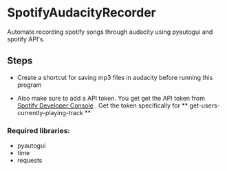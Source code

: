 # SpotifyAudacityRecorder
Automate recording spotify songs through audacity using pyautogui and spotify API's.

## Steps
- Create a shortcut for saving mp3 files in audacity before running this program

- Also make sure to add a API token. You get get the API token from [Spotify Developer Console](https://developer.spotify.com) . Get the token specifically for ** get-users-currently-playing-track **

### Required libraries:
- pyautogui
- time
- requests
